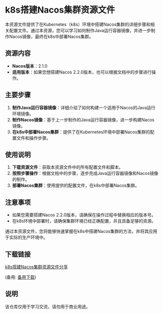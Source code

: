 # k8s搭建Nacos集群资源文件

本资源文件提供了在Kubernetes（k8s）环境中搭建Nacos集群的详细步骤和相关配置文件。通过本资源，您可以学习如何制作Java运行容器镜像，并进一步制作Nacos镜像，最终在k8s中部署Nacos集群。

## 资源内容

- **Nacos版本**：2.1.0
- **适用版本**：如果您想搭建Nacos 2.2.0版本，也可以根据文档中的步骤进行操作。

## 主要步骤

1. **制作Java运行容器镜像**：详细介绍了如何构建一个适用于Nacos的Java运行环境镜像。
2. **制作Nacos镜像**：基于上一步制作的Java运行容器镜像，进一步构建Nacos镜像。
3. **在k8s中部署Nacos集群**：提供了在Kubernetes环境中部署Nacos集群的配置文件和操作步骤。

## 使用说明

1. **下载资源文件**：获取本资源文件中的所有配置文件和脚本。
2. **按照步骤操作**：根据文档中的步骤，逐步完成Java运行容器镜像和Nacos镜像的制作。
3. **部署Nacos集群**：使用提供的配置文件，在k8s中部署Nacos集群。

## 注意事项

- 如果您需要搭建Nacos 2.2.0版本，请确保在操作过程中替换相应的版本号。
- 在k8s环境中部署时，请确保集群环境已经正确配置，并且具备足够的资源。

通过本资源文件，您将能够快速掌握在k8s中搭建Nacos集群的方法，并将其应用于实际的生产环境中。

## 下载链接
[k8s搭建Nacos集群资源文件分享](https://pan.quark.cn/s/89836e6c4f36) 

(备用: [备用下载](https://pan.baidu.com/s/1mc6B-tvruA5SnUWV4UmJfA?pwd=1234))

## 说明

该仓库仅用于学习交流，请勿用于商业用途。
